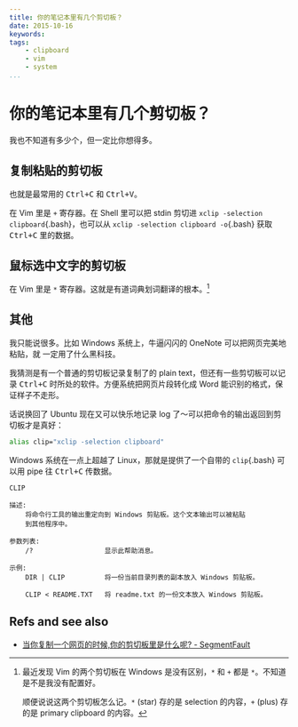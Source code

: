 ```yaml
---
title: 你的笔记本里有几个剪切板？
date: 2015-10-16
keywords:
tags:
    - clipboard
    - vim
    - system
...
```


你的笔记本里有几个剪切板？
=========================

我也不知道有多少个，但一定比你想得多。

复制粘贴的剪切板
----------------

也就是最常用的 <kbd>Ctrl+C</kbd> 和 <kbd>Ctrl+V</kbd>。

在 Vim 里是 `+` 寄存器。在 Shell 里可以把 stdin 剪切进 `xclip -selection clipboard`{.bash}，也可以从 `xclip -selection clipboard -o`{.bash} 获取 <kbd>Ctrl+C</kbd> 里的数据。

鼠标选中文字的剪切板
--------------------

在 Vim 里是 `*` 寄存器。这就是有道词典划词翻译的根本。[^vimonwindows]

[^vimonwindows]: 最近发现 Vim 的两个剪切板在 Windows 是没有区别，`*` 和 `+` 都是 `*`。不知道是不是我没有配置好。

    顺便说说这两个剪切板怎么记。`*` (star) 存的是 selection 的内容，`+` (plus) 存的是 primary clipboard 的内容。

其他
----

我只能说很多。比如 Windows 系统上，牛逼闪闪的 OneNote 可以把网页完美地粘贴，就
一定用了什么黑科技。

我猜测是有一个普通的剪切板记录复制了的 plain text，但还有一些剪切板可以记录
<kbd>Ctrl+C</kbd> 时所处的软件。方便系统把网页片段转化成 Word 能识别的格式，保
证样子不走形。

话说换回了 Ubuntu 现在又可以快乐地记录 log 了～可以把命令的输出返回到剪切板才是真好：

```bash
alias clip="xclip -selection clipboard"
```

Windows 系统在一点上超越了 Linux，那就是提供了一个自带的 `clip`{.bash} 可以用 pipe 往 <kbd>Ctrl+C</kbd> 传数据。

```plain
CLIP

描述:
    将命令行工具的输出重定向到 Windows 剪贴板。这个文本输出可以被粘贴
    到其他程序中。

参数列表:
    /?                  显示此帮助消息。

示例:
    DIR | CLIP          将一份当前目录列表的副本放入 Windows 剪贴板。

    CLIP < README.TXT   将 readme.txt 的一份文本放入 Windows 剪贴板。
```

## Refs and see also

- [当你复制一个网页的时候,你的剪切板里是什么呢? - SegmentFault](https://segmentfault.com/q/1010000004934818/a-1020000004961799)
